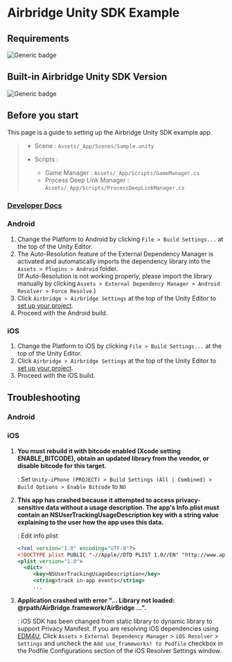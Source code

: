 # Airbridge Unity SDK Example

## Requirements
![Generic badge](https://img.shields.io/badge/Unity-2023.3.31f1-black.svg?logo=unity&logoColor=white.svg)

## <a id="plugin-build-for">Built-in Airbridge Unity SDK Version
![Generic badge](https://img.shields.io/badge/Airbridge_Unity_SDK-4.4.0-blue.svg)

## Before you start

This page is a guide to setting up the Airbridge Unity SDK example app.

> - Scene : `Assets/_App/Scenes/Sample.unity`
> - Scripts :
> 
>   - Game Manager : `Assets/_App/Scripts/GameManager.cs`
>   - Process Deep Link Manager : `Assets/_App/Scripts/ProcessDeepLinkManager.cs`

###  [Developer Docs](https://help.airbridge.io/en/developers/unity-sdk-v4)

### Android

1. Change the Platform to Android by clicking `File > Build Settings...` at the top of the Unity Editor.
2. The Auto-Resolution feature of the External Dependency Manager is activated and automatically imports the
   dependency library into the `Assets > Plugins > Android` folder.    
   (If Auto-Resolution is not working properly, please import the library manually by clicking `Assets > External Dependency Manager > Android Resolver > Force Resolve`.)
3. Click `Airbridge > Airbridge Settings` at the top of the Unity Editor to [set up your project](https://help.airbridge.io/en/developers/unity-sdk-v4#configure-sdk-settings).
4. Proceed with the Android build.

### iOS

1. Change the Platform to iOS by clicking `File > Build Settings...` at the top of the Unity Editor.
2. Click `Airbridge > Airbridge Settings` at the top of the Unity Editor to [set up your project](https://help.airbridge.io/en/developers/unity-sdk-v4#configure-sdk-settings).
3. Proceed with the iOS build.

## Troubleshooting

### Android

### iOS

1. **You must rebuild it with bitcode enabled (Xcode setting ENABLE_BITCODE), obtain an updated library from the vendor, or disable bitcode for this target.**

    : Set `Unity-iPhone (PROJECT) > Build Settings (All | Combined) > Build Options > Enable Bitcode` to `NO`

2. **This app has crashed because it attempted to access privacy-sensitive data without a usage description.  The app's Info.plist must contain an NSUserTrackingUsageDescription key with a string value explaining to the user how the app uses this data.**
 
    : Edit info.plist

    ```xml
   <?xml version="1.0" encoding="UTF-8"?>
   <!DOCTYPE plist PUBLIC "-//Apple//DTD PLIST 1.0//EN" "http://www.apple.com/DTDs/PropertyList-1.0.dtd">
   <plist version="1.0">
      <dict>
         <key>NSUserTrackingUsageDescription</key>
         <string>track in-app events</string>
         ...
    ```

3. **Application crashed with error "... Library not loaded: @rpath/AirBridge.framework/AirBridge ...".**

    : iOS SDK has been changed from static library to dynamic library to support Privacy Manifest. If you are resolving iOS dependencies using [EDM4U](https://github.com/googlesamples/unity-jar-resolver), Click `Assets` > `External Dependency Manager` > `iOS Resolver` > `Settings` and uncheck the `Add use_frameworks! to Podfile` checkbox in the Podfile Configurations section of the iOS Resolver Settings window.
